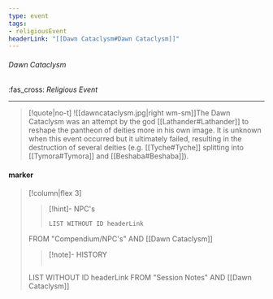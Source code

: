 ```yaml
---
type: event
tags:
- religiousEvent
headerLink: "[[Dawn Cataclysm#Dawn Cataclysm]]"
---
```


###### Dawn Cataclysm
<span class="sub2">:fas_cross: *Religious Event*</span>
___

> [!quote|no-t]
>![[dawncataclysm.jpg|right wm-sm]]The Dawn Cataclysm was an attempt by the god [[Lathander#Lathander]] to reshape the pantheon of deities more in his own image. It is unknown when this event occurred but it ultimately failed, resulting in the destruction of several deities (e.g. [[Tyche#Tyche]] splitting into [[Tymora#Tymora]] and [[Beshaba#Beshaba]]).
<span class="clearfix"></span>

#### marker
> [!column|flex 3]
>>[!hint]- NPC's
>>```dataview
>>LIST WITHOUT ID headerLink
>FROM "Compendium/NPC's" AND [[Dawn Cataclysm]]
>
>>[!note]- HISTORY
>>```dataview
>LIST WITHOUT ID headerLink
>FROM "Session Notes" AND [[Dawn Cataclysm]]